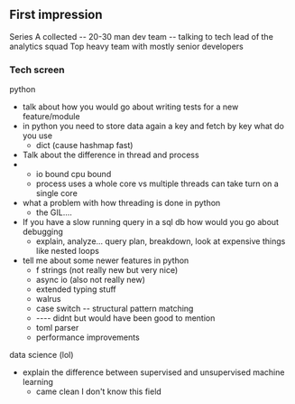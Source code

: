 
## First impression

Series A collected -- 20-30 man dev team -- talking to tech lead of the analytics squad
Top heavy team with mostly senior developers

### Tech screen

python

- talk about how you would go about writing tests for a new feature/module
- in python you need to store data again a key and fetch by key what do you use
  - dict (cause hashmap fast)
- Talk about the difference in thread and process
- 
  - io bound cpu bound
  - process uses a whole core vs multiple threads can take turn on a single core
- what a problem with how threading is done in python
  - the GIL....
- If you have a slow running query in a sql db how would you go about debugging
  - explain, analyze... query plan, breakdown, look at expensive things like nested loops
- tell me about some newer features in python
  - f strings (not really new but very nice)
  - async io (also not really new)
  - extended typing stuff
  - walrus
  - case switch -- structural pattern matching
  - ---- didnt but would have been good to mention
  - toml parser
  - performance improvements

data science (lol)
- explain the difference between supervised and unsupervised machine learning
  - came clean I don't know this field
